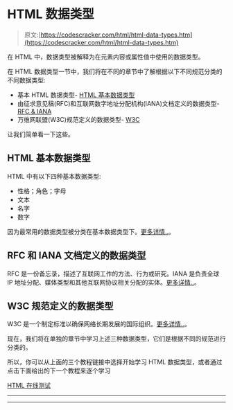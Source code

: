 # HTML 数据类型

> 原文:[https://codescracker.com/html/html-data-types.htm](https://codescracker.com/html/html-data-types.htm)

在 HTML 中，数据类型被解释为在元素内容或属性值中使用的数据类型。

在 HTML 数据类型一节中，我们将在不同的章节中了解根据以下不同规范分类的不同数据类型:

*   基本 HTML 数据类型- [HTML 基本数据类型](/html/html-basic-data-types.htm)
*   由征求意见稿(RFC)和互联网数字地址分配机构(IANA)文档定义的数据类型- [RFC & IANA](/html/html-rfc-iana-data.htm)
*   万维网联盟(W3C)规范定义的数据类型- [W3C](/html/html-w3c-data.htm)

让我们简单看一下这些。

## HTML 基本数据类型

HTML 中有以下四种基本数据类型:

*   性格；角色；字母
*   文本
*   名字
*   数字

因为最常用的数据类型被分类在基本数据类型下。[更多详情..](/html/html-basic-data-types.htm)。

## RFC 和 IANA 文档定义的数据类型

RFC 是一份备忘录，描述了互联网工作的方法、行为或研究。IANA 是负责全球 IP 地址分配、媒体类型和其他互联网协议相关分配的实体。[更多详情..](/html/html-rfc-iana-data.htm)。

## W3C 规范定义的数据类型

W3C 是一个制定标准以确保网络长期发展的国际组织。[更多详情..](/html/html-w3c-data.htm)。

现在，我们将在单独的章节中学习上述三种数据类型，它们是根据不同的规范进行分类的。

所以，你可以从上面的三个教程链接中选择开始学习 HTML 数据类型，或者通过点击下面给出的下一个教程来逐个学习

[HTML 在线测试](/exam/showtest.php?subid=4)

* * *

* * *